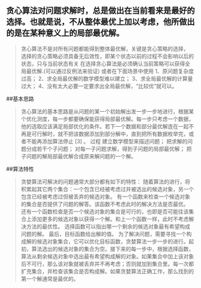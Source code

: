## 贪心算法对问题求解时，总是做出在当前看来是最好的选择。也就是说，不从整体最优上加以考虑，他所做出的是在某种意义上的局部最优解。
>贪心算法不是对所有问题都能得到整体最优解，关键是贪心策略的选择，
>选择的贪心策略必须具备无后效性，即某个状态以前的过程不会影响以后的状态，只与当前状态有关
>在选择贪心算法是必须确认当前策略可以获得全局最优解.(可以通过反例法来验证)
>或者在下面场景中使用 1、原问题复杂度过高；
2、求全局最优解的数学模型难以建立；
3、求全局最优解的计算量过大；
4、没有太大必要一定要求出全局最优解，“比较优”就可以。


##基本思路

>贪心算法的基本思路是从问题的某一个初始解出发一步一步地进行，根据某个优化测度，每一步都要确保能获得局部最优解。每一步只考虑一个数据，他的选取应该满足局部优化的条件。若下一个数据和部分最优解连在一起不再是可行解时，就不把该数据添加到部分解中，直到把所有数据枚举完，或者不能再添加算法停止 [3]  。
过程
建立数学模型来描述问题；
把求解的问题分成若干个子问题；
对每一子问题求解，得到子问题的局部最优解；
把子问题的解局部最优解合成原来解问题的一个解。

##算法特性

>贪婪算法可解决的问题通常大部分都有如下的特性：
随着算法的进行，将积累起其它两个集合：一个包含已经被考虑过并被选出的候选对象，另一个包含已经被考虑过但被丢弃的候选对象。
有一个函数来检查一个候选对象的集合是否提供了问题的解答。该函数不考虑此时的解决方法是否最优。
还有一个函数检查是否一个候选对象的集合是可行的，也即是否可能往该集合上添加更多的候选对象以获得一个解。和上一个函数一样，此时不考虑解决方法的最优性。
选择函数可以指出哪一个剩余的候选对象最有希望构成问题的解。
最后，目标函数给出解的值。
为了解决问题，需要寻找一个构成解的候选对象集合，它可以优化目标函数，贪婪算法一步一步的进行。起初，算法选出的候选对象的集合为空。接下来的每一步中，根据选择函数，算法从剩余候选对象中选出最有希望构成解的对象。如果集合中加上该对象后不可行，那么该对象就被丢弃并不再考虑；否则就加到集合里。每一次都扩充集合，并检查该集合是否构成解。如果贪婪算法正确工作，那么找到的第一个解通常是最优的。
